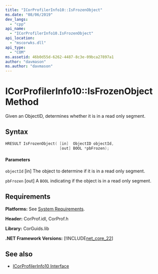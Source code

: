 ```yaml
---
title: "ICorProfilerInfo10::IsFrozenObject"
ms.date: "08/06/2019"
dev_langs: 
  - "cpp"
api_name: 
  - "ICorProfilerInfo10.IsFrozenObject"
api_location: 
  - "mscorwks.dll"
api_type: 
  - "COM"
ms.assetid: 46b0d55d-6262-4487-8c3e-09bca27897a1
author: "davmason"
ms.author: "davmason"
---
```

# ICorProfilerInfo10::IsFrozenObject Method
  
 Given an ObjectID, determines whether it is in a read only segment.   
  
## Syntax  
  
```cpp
HRESULT IsFrozenObject( [in]  ObjectID objectId,
                        [out] BOOL *pbFrozen);
```  
  
#### Parameters  
 
 `objectId`
 [in] The object to determine if it is in a read only segment.

 `pbFrozen`
 [out] A `BOOL` indicating if the object is in a read only segment.

## Requirements  
 **Platforms:** See [System Requirements](../../../../docs/framework/get-started/system-requirements.md).  
  
 **Header:** CorProf.idl, CorProf.h  
  
 **Library:** CorGuids.lib  
  
 **.NET Framework Versions:** [!INCLUDE[net_core_22](../../../../includes/net-core-30-md.md)] 
  
## See also
- [ICorProfilerInfo10 Interface](../../../../docs/framework/unmanaged-api/profiling/icorprofilerinfo10-interface.md)

